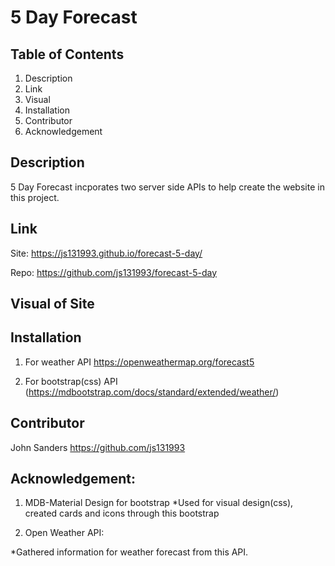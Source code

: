 # 5 Day Forecast

## Table of Contents
1. Description
2. Link
3. Visual
4. Installation
5. Contributor
6. Acknowledgement

## Description
5 Day Forecast incporates two server side APIs to help create the website in this project.

## Link
Site: https://js131993.github.io/forecast-5-day/

Repo: https://github.com/js131993/forecast-5-day

## Visual of Site


## Installation
1. For weather API https://openweathermap.org/forecast5

2. For bootstrap(css) API (https://mdbootstrap.com/docs/standard/extended/weather/)

## Contributor
John Sanders
https://github.com/js131993

## Acknowledgement:

1. MDB-Material Design for bootstrap
 *Used for visual design(css), created cards and icons through this bootstrap

2. Open Weather API:

 *Gathered information  for weather forecast from this API.

